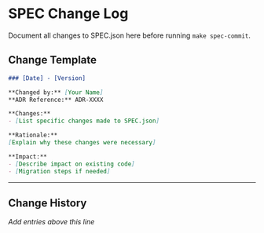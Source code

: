 # SPEC Change Log

Document all changes to SPEC.json here before running `make spec-commit`.

## Change Template

```markdown
### [Date] - [Version]

**Changed by:** [Your Name]  
**ADR Reference:** ADR-XXXX  

**Changes:**
- [List specific changes made to SPEC.json]

**Rationale:**
[Explain why these changes were necessary]

**Impact:**
- [Describe impact on existing code]
- [Migration steps if needed]
```

---

## Change History

*Add entries above this line*
